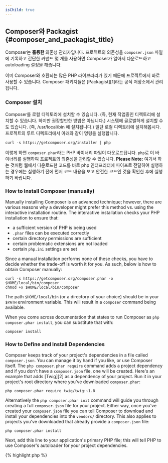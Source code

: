 ```yaml
---
isChild: true
---
```


## Composer와 Packagist {#composer_and_packagist_title}

Composer는 **훌륭한** 의존성 관리자입니다. 프로젝트의 의존성을 `composer.json` 파일에 기록하고 간단한 커맨드 몇 개를 사용하면
Composer가 알아서 다운로드하고 autoloading 설정을 해줍니다.

이미 Composer와 호환되는 많은 PHP 라이브러리가 있기 때문에 프로젝트에서 바로 사용할 수 있습니다. Composer 패키지들은 
[Packagist][1]라는 공식 저장소에서 관리됩니다.

### Composer 설치

Composer를 로컬 디렉토리에 설치할 수 있습니다. (즉, 현재 작업중인 디렉토리에 설치할 수 있습니다. 하지만 권장할만한 방법은 아닙니다.)
시스템에 글로벌하게 설치할 수도 있습니다. (즉, /usr/local/bin 에 설치됩니다.) 
일단 로컬 디렉토리에 설치해봅시다. 프로젝트의 루트 디렉토리에서 아래와 같이 명령을 실행합니다.

    curl -s https://getcomposer.org/installer | php

이렇게 하면 `composer.phar`라는 PHP 바이너리 파일이 다운로드됩니다. `php`로 이 바이너리를 실행하여 프로젝트의 의존성을 관리할 수 있습니다.
<strong>Please Note:</strong> 여기서 하는 것처럼 웹에서 다운로드한 코드를 바로 php 인터프리터에 파이프로 전달하여 실행하는 경우에는
실행하기 전에 먼저 코드 내용을 보고 안전한 코드인 것을 확인한 후에 실행하기 바랍니다.

### How to Install Composer (manually)

Manually installing Composer is an advanced technique; however, there are various reasons why a developer might prefer this method vs. using the interactive installation routine. The interactive installation checks your PHP installation to ensure that:

- a sufficient version of PHP is being used
- `.phar` files can be executed correctly
- certain directory permissions are sufficient
- certain problematic extensions are not loaded
- certain `php.ini` settings are set

Since a manual installation performs none of these checks, you have to decide whether the trade-off is worth it for you. As such, below is how to obtain Composer manually:

    curl -s https://getcomposer.org/composer.phar -o $HOME/local/bin/composer
    chmod +x $HOME/local/bin/composer

The path `$HOME/local/bin` (or a directory of your choice) should be in your `$PATH` environment variable. This will result in a `composer` command being available.

When you come across documentation that states to run Composer as `php composer.phar install`, you can substitute that with:

    composer install

### How to Define and Install Dependencies

Composer keeps track of your project's dependencies in a file called `composer.json`. You can manage it by hand if you like, or use Composer itself. The `php composer.phar require` command adds a project dependency and if you don't have a `composer.json` file, one will be created. Here's an example that adds [Twig][2] as a dependency of your project. Run it in your project's root directory where you've downloaded `composer.phar`:

	php composer.phar require twig/twig:~1.8

Alternatively the `php composer.phar init` command will guide you through creating a full `composer.json` file for your project. Either way, once you've created your `composer.json` file you can tell Composer to download and install your dependencies into the `vendors/` directory. This also applies to projects you've downloaded that already provide a `composer.json` file:

    php composer.phar install

Next, add this line to your application's primary PHP file; this will tell PHP to use Composer's autoloader for your project dependencies.

{% highlight php %}
<?php
require 'vendor/autoload.php';
{% endhighlight %}

Now you can use your project dependencies, and they'll be autoloaded on demand.

### Updating your dependencies

Composer creates a file called `composer.lock` which stores the exact version of each package it downloaded when you first ran `php composer.phar install`. If you share your project with other coders and the `composer.lock` file is part of your distribution, when they run `php composer.phar install` they'll get the same versions as you. To update your dependencies, run `php composer.phar update`.

This is most useful when you define your version requirements flexibly. For instance a version requirement of ~1.8  means "anything newer than 1.8.0, but less than 2.0.x-dev". You can also use the `*` wildcard as in `1.8.*`. Now Composer's `php composer.phar update` command will upgrade all your dependencies to the newest version that fits the restrictions you define.

### Checking your dependencies for security issues

The [Security Advisories Checker][3] is a web service and a command-line tool, both will examine your `composer.lock` file and tell you if you need to update any of your dependencies.

* [Learn about Composer][4]

[1]: http://packagist.org/
[2]: http://twig.sensiolabs.org
[3]: https://security.sensiolabs.org/
[4]: http://getcomposer.org/doc/00-intro.md

